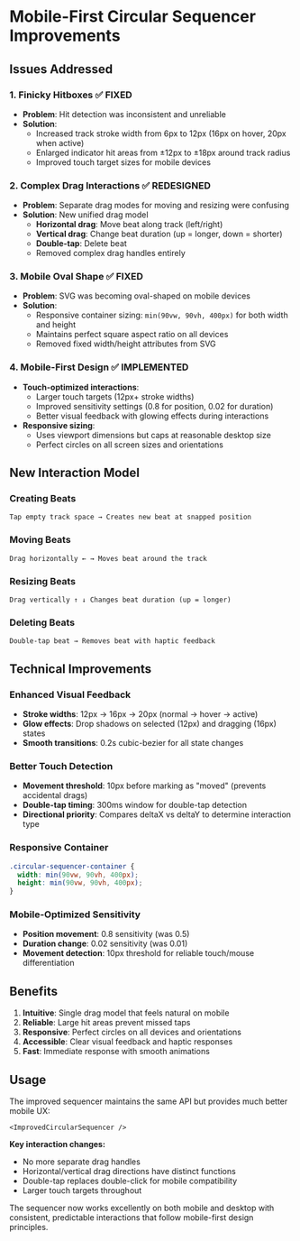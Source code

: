 # Mobile-First Circular Sequencer Improvements

## Issues Addressed

### 1. **Finicky Hitboxes** ✅ FIXED
- **Problem**: Hit detection was inconsistent and unreliable
- **Solution**: 
  - Increased track stroke width from 6px to 12px (16px on hover, 20px when active)
  - Enlarged indicator hit areas from ±12px to ±18px around track radius
  - Improved touch target sizes for mobile devices

### 2. **Complex Drag Interactions** ✅ REDESIGNED  
- **Problem**: Separate drag modes for moving and resizing were confusing
- **Solution**: New unified drag model
  - **Horizontal drag**: Move beat along track (left/right)
  - **Vertical drag**: Change beat duration (up = longer, down = shorter)
  - **Double-tap**: Delete beat
  - Removed complex drag handles entirely

### 3. **Mobile Oval Shape** ✅ FIXED
- **Problem**: SVG was becoming oval-shaped on mobile devices
- **Solution**: 
  - Responsive container sizing: `min(90vw, 90vh, 400px)` for both width and height
  - Maintains perfect square aspect ratio on all devices
  - Removed fixed width/height attributes from SVG

### 4. **Mobile-First Design** ✅ IMPLEMENTED
- **Touch-optimized interactions**:
  - Larger touch targets (12px+ stroke widths)
  - Improved sensitivity settings (0.8 for position, 0.02 for duration)
  - Better visual feedback with glowing effects during interactions
- **Responsive sizing**:
  - Uses viewport dimensions but caps at reasonable desktop size
  - Perfect circles on all screen sizes and orientations

## New Interaction Model

### Creating Beats
```
Tap empty track space → Creates new beat at snapped position
```

### Moving Beats  
```
Drag horizontally ← → Moves beat around the track
```

### Resizing Beats
```
Drag vertically ↑ ↓ Changes beat duration (up = longer)
```

### Deleting Beats
```
Double-tap beat → Removes beat with haptic feedback
```

## Technical Improvements

### Enhanced Visual Feedback
- **Stroke widths**: 12px → 16px → 20px (normal → hover → active)
- **Glow effects**: Drop shadows on selected (12px) and dragging (16px) states
- **Smooth transitions**: 0.2s cubic-bezier for all state changes

### Better Touch Detection
- **Movement threshold**: 10px before marking as "moved" (prevents accidental drags)
- **Double-tap timing**: 300ms window for double-tap detection
- **Directional priority**: Compares deltaX vs deltaY to determine interaction type

### Responsive Container
```css
.circular-sequencer-container {
  width: min(90vw, 90vh, 400px);
  height: min(90vw, 90vh, 400px);
}
```

### Mobile-Optimized Sensitivity
- **Position movement**: 0.8 sensitivity (was 0.5)
- **Duration change**: 0.02 sensitivity (was 0.01)
- **Movement detection**: 10px threshold for reliable touch/mouse differentiation

## Benefits

1. **Intuitive**: Single drag model that feels natural on mobile
2. **Reliable**: Large hit areas prevent missed taps
3. **Responsive**: Perfect circles on all devices and orientations
4. **Accessible**: Clear visual feedback and haptic responses
5. **Fast**: Immediate response with smooth animations

## Usage

The improved sequencer maintains the same API but provides much better mobile UX:

```vue
<ImprovedCircularSequencer />
```

**Key interaction changes:**
- No more separate drag handles
- Horizontal/vertical drag directions have distinct functions
- Double-tap replaces double-click for mobile compatibility
- Larger touch targets throughout

The sequencer now works excellently on both mobile and desktop with consistent, predictable interactions that follow mobile-first design principles.